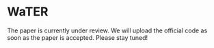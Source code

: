 # WaTER
The paper is currently under review. We will upload the official code as soon as the paper is accepted. Please stay tuned!
